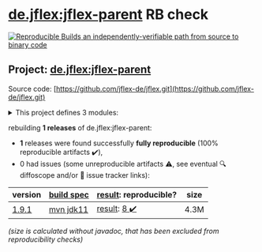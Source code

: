[de.jflex:jflex-parent](https://central.sonatype.com/artifact/de.jflex/jflex-parent/1.9.1/versions) RB check
=======

[![Reproducible Builds](https://reproducible-builds.org/images/logos/rb.svg) an independently-verifiable path from source to binary code](https://reproducible-builds.org/)

## Project: [de.jflex:jflex-parent](https://central.sonatype.com/artifact/de.jflex/jflex-parent/1.9.1/versions)

Source code: [https://github.com/jflex-de/jflex.git](https://github.com/jflex-de/jflex.git)

<details><summary>This project defines 3 modules:</summary>

* [de.jflex:jflex](https://central.sonatype.com/artifact/de.jflex/jflex/1.9.1)
* [de.jflex:jflex-maven-plugin](https://central.sonatype.com/artifact/de.jflex/jflex-maven-plugin/1.9.1)
* [de.jflex:jflex-parent](https://central.sonatype.com/artifact/de.jflex/jflex-parent/1.9.1)
</details>

rebuilding **1 releases** of de.jflex:jflex-parent:
- **1** releases were found successfully **fully reproducible** (100% reproducible artifacts :heavy_check_mark:),
- 0 had issues (some unreproducible artifacts :warning:, see eventual :mag: diffoscope and/or :memo: issue tracker links):

| version | [build spec](/BUILDSPEC.md) | [result](https://reproducible-builds.org/docs/jvm/): reproducible? | size |
| -- | --------- | ------ | -- |
| [1.9.1](https://central.sonatype.com/artifact/de.jflex/jflex-parent/1.9.1/pom) | [mvn jdk11](jflex-1.9.1.buildspec) | [result](jflex-parent-1.9.1.buildinfo): [8 :heavy_check_mark: ](jflex-parent-1.9.1.buildcompare) | 4.3M |

<i>(size is calculated without javadoc, that has been excluded from reproducibility checks)</i>
